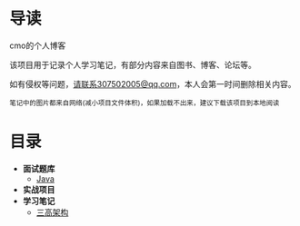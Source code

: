 # 导读

cmo的个人博客

该项目用于记录个人学习笔记，有部分内容来自图书、博客、论坛等。

如有侵权等问题，请联系307502005@qq.com，本人会第一时间删除相关内容。

<small>笔记中的图片都来自网络(减小项目文件体积)，如果加载不出来，建议下载该项目到本地阅读</small>

# 目录

* **面试题库**
    * [Java](/面试题库/Java/README)
* **实战项目**
* **学习笔记**
    * [三高架构](/学习笔记/三高架构/README)
